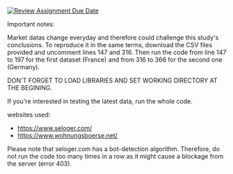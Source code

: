 [![Review Assignment Due Date](https://classroom.github.com/assets/deadline-readme-button-8d59dc4de5201274e310e4c54b9627a8934c3b88527886e3b421487c677d23eb.svg)](https://classroom.github.com/a/algaszTo)

Important notes:

Market datas change everyday and therefore could challenge this study's conclusions. To reproduce it in the same terms, download the CSV files provided and uncomment lines 147 and 316. Then run the code from line 147 to 197 for the first dataset (France) and from 316 to 366 for the second one (Germany).

DON'T FORGET TO LOAD LIBRARIES AND SET WORKING DIRECTORY AT THE BEGINING.

If you're interested in testing the latest data, run the whole code.

websites used:
- https://www.seloger.com/
- https://www.wohnungsboerse.net/

Please note that seloger.com has a bot-detection algorithm. Therefore, do not run the code too many times in a row as it might cause a blockage from the server (error 403).
